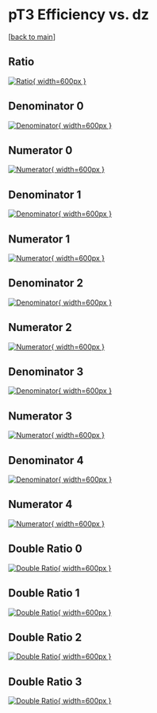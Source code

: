 # pT3 Efficiency vs. dz

[[back to main](./)]



## Ratio

[![Ratio](../mtv/var/pT3_vtr_13_1_eff_dz.png){ width=600px }](../mtv/var/pT3_vtr_13_1_eff_dz.pdf)

## Denominator 0

[![Denominator](../mtv/den/pT3_vtr_13_1_eff_dz_den0.png){ width=600px }](../mtv/den/pT3_vtr_13_1_eff_dz_den0.pdf)

## Numerator 0

[![Numerator](../mtv/num/pT3_vtr_13_1_eff_dz_num0.png){ width=600px }](../mtv/num/pT3_vtr_13_1_eff_dz_num0.pdf)

## Denominator 1

[![Denominator](../mtv/den/pT3_vtr_13_1_eff_dz_den1.png){ width=600px }](../mtv/den/pT3_vtr_13_1_eff_dz_den1.pdf)

## Numerator 1

[![Numerator](../mtv/num/pT3_vtr_13_1_eff_dz_num1.png){ width=600px }](../mtv/num/pT3_vtr_13_1_eff_dz_num1.pdf)

## Denominator 2

[![Denominator](../mtv/den/pT3_vtr_13_1_eff_dz_den2.png){ width=600px }](../mtv/den/pT3_vtr_13_1_eff_dz_den2.pdf)

## Numerator 2

[![Numerator](../mtv/num/pT3_vtr_13_1_eff_dz_num2.png){ width=600px }](../mtv/num/pT3_vtr_13_1_eff_dz_num2.pdf)

## Denominator 3

[![Denominator](../mtv/den/pT3_vtr_13_1_eff_dz_den3.png){ width=600px }](../mtv/den/pT3_vtr_13_1_eff_dz_den3.pdf)

## Numerator 3

[![Numerator](../mtv/num/pT3_vtr_13_1_eff_dz_num3.png){ width=600px }](../mtv/num/pT3_vtr_13_1_eff_dz_num3.pdf)

## Denominator 4

[![Denominator](../mtv/den/pT3_vtr_13_1_eff_dz_den4.png){ width=600px }](../mtv/den/pT3_vtr_13_1_eff_dz_den4.pdf)

## Numerator 4

[![Numerator](../mtv/num/pT3_vtr_13_1_eff_dz_num4.png){ width=600px }](../mtv/num/pT3_vtr_13_1_eff_dz_num4.pdf)

## Double Ratio 0

[![Double Ratio](../mtv/ratio/pT3_vtr_13_1_eff_dz_ratio0.png){ width=600px }](../mtv/ratio/pT3_vtr_13_1_eff_dz_ratio0.pdf)

## Double Ratio 1

[![Double Ratio](../mtv/ratio/pT3_vtr_13_1_eff_dz_ratio1.png){ width=600px }](../mtv/ratio/pT3_vtr_13_1_eff_dz_ratio1.pdf)

## Double Ratio 2

[![Double Ratio](../mtv/ratio/pT3_vtr_13_1_eff_dz_ratio2.png){ width=600px }](../mtv/ratio/pT3_vtr_13_1_eff_dz_ratio2.pdf)

## Double Ratio 3

[![Double Ratio](../mtv/ratio/pT3_vtr_13_1_eff_dz_ratio3.png){ width=600px }](../mtv/ratio/pT3_vtr_13_1_eff_dz_ratio3.pdf)


